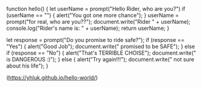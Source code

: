 function hello() {
    let userName = prompt("Hello Rider, who are you?")
    if (userName == "") {
        alert("You got one more chance");
    }
    userName = prompt("for real, who are you??");
    document.write("Rider " + userName);
    console.log("Rider's name is: " + userName);
    return userName;
}



let response = prompt("Do you promise to ride safe?");
if (response == "Yes") {
    alert("Good Job");
    document.write("  promised to be SAFE");
} else if (response == "No") {
    alert("That's TERRIBLE CHOISE");
    document.write("  is DANGEROUS :)");
} else {
    alert("Try again!!!");
    document.write(" not sure about his life");
}


(https://yhluk.github.io/hello-world/)

